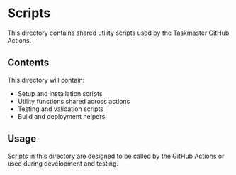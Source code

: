 # Scripts

This directory contains shared utility scripts used by the Taskmaster GitHub Actions.

## Contents

This directory will contain:
- Setup and installation scripts
- Utility functions shared across actions
- Testing and validation scripts
- Build and deployment helpers

## Usage

Scripts in this directory are designed to be called by the GitHub Actions or used during development and testing.
